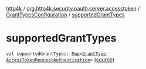 [http4k](../../index.md) / [org.http4k.security.oauth.server.accesstoken](../index.md) / [GrantTypesConfiguration](index.md) / [supportedGrantTypes](./supported-grant-types.md)

# supportedGrantTypes

`val supportedGrantTypes: `[`Map`](https://kotlinlang.org/api/latest/jvm/stdlib/kotlin.collections/-map/index.html)`<`[`GrantType`](../-grant-type/index.md)`, `[`AccessTokenRequestAuthentication`](../-access-token-request-authentication/index.md)`>` [(source)](https://github.com/http4k/http4k/blob/master/http4k-security-oauth/src/main/kotlin/org/http4k/security/oauth/server/accesstoken/GrantConfiguration.kt#L8)